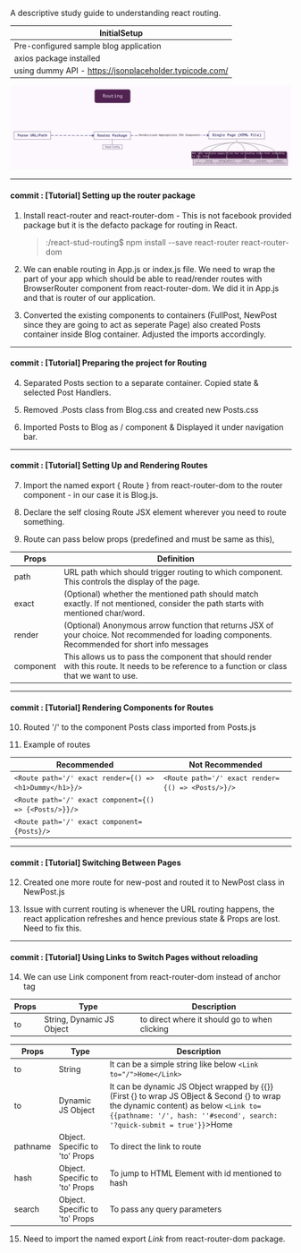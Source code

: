 A descriptive study guide to understanding react routing.

| **InitialSetup** |
| --- |
|Pre-configured sample blog application|
|axios package installed|
|using dummy API - https://jsonplaceholder.typicode.com/|

![Routing](Routing.svg)

---
#### commit : [Tutorial] Setting up the router package
1. Install react-router and react-router-dom - This is not facebook provided package but it is the defacto package for routing in React.
    >:/react-stud-routing$ npm install --save react-router react-router-dom

2. We can enable routing in App.js or index.js file. We need to wrap the part of your app which should be able to read/render routes with BrowserRouter component from react-router-dom. We did it in App.js and that is router of our application.

3. Converted the existing components to containers (FullPost, NewPost since they are going to act as seperate Page) also created Posts container inside Blog container. Adjusted the imports accordingly.
---
#### commit : [Tutorial] Preparing the project for Routing
4. Separated Posts section to a separate container. Copied state & selected Post Handlers.

5. Removed .Posts class from Blog.css and created new Posts.css

6. Imported Posts to Blog as / component & Displayed it under navigation bar.
---
#### commit : [Tutorial] Setting Up and Rendering Routes
7. Import the named export { Route } from react-router-dom to the router component - in our case it is Blog.js.

8. Declare the self closing Route JSX element wherever you need to route something.

9. Route can pass below props (predefined and must be same as this),

  | Props | Definition |
  | --- | --- |
  | path | URL path which should trigger routing to which component. This controls the display of the page. |
  | exact | (Optional) whether the mentioned path should match exactly. If not mentioned, consider the path starts with mentioned char/word. |
  | render | (Optional) Anonymous arrow function that returns JSX of your choice. Not recommended for loading components. Recommended for short info messages|
  | component | This allows us to pass the component that should render with this route. It needs to be reference to a function or class that we want to use. |
---
#### commit : [Tutorial] Rendering Components for Routes
10. Routed '/' to the component Posts class imported from Posts.js

11. Example of routes

  | Recommended | Not Recommended |
  | --- | --- |
  | `<Route path='/' exact render={() => <h1>Dummy</h1>}/>` | `<Route path='/' exact render={() => <Posts/>}/>` |
  | `<Route path='/' exact component={() => {<Posts/>}}/>` | |
  | `<Route path='/' exact component={Posts}/> ` | |
---
#### commit : [Tutorial] Switching Between Pages
12. Created one more route for new-post and routed it to NewPost class in NewPost.js

13. Issue with current routing is whenever the URL routing happens, the react application refreshes and hence previous state & Props are lost. Need to fix this.
---
#### commit : [Tutorial] Using Links to Switch Pages without reloading
14. We can use Link component from react-router-dom instead of anchor tag <a></a>

| Props | Type | Description |
| --- | --- | --- |
| to | String, Dynamic JS Object | to direct where it should go to when clicking

| Props | Type | Description |
| --- | --- | --- |
| to | String | It can be a simple string like below `<Link to="/">Home</Link>` |
| to | Dynamic JS Object | It can be dynamic JS Object wrapped by {{}} (First {} to wrap JS OBject & Second {} to wrap the dynamic content) as below `<Link to={{pathname: '/', hash: ''#second', search: '?quick-submit = true'}}`>Home</Link>
| pathname | Object. Specific to 'to' Props | To direct the link to route |
| hash | Object. Specific to 'to' Props | To jump to HTML Element with id mentioned to hash |
| search | Object. Specific to 'to' Props | To pass any query parameters |

15. Need to import the named export *Link* from react-router-dom package.
